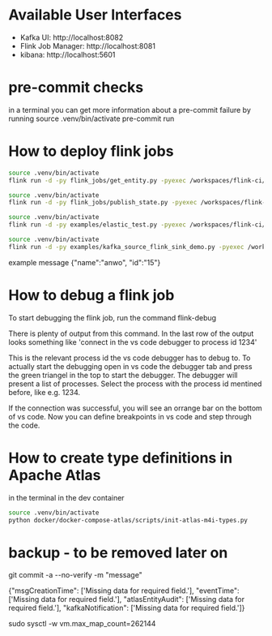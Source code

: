 # Available User Interfaces
- Kafka UI: http://localhost:8082
- Flink Job Manager: http://localhost:8081
- kibana: http://localhost:5601

# pre-commit checks
in a terminal you can get more information about a pre-commit failure by running
source .venv/bin/activate
pre-commit run

# How to deploy flink jobs
```bash
source .venv/bin/activate
flink run -d -py flink_jobs/get_entity.py -pyexec /workspaces/flink-ci/.venv/bin/python
```

```bash
source .venv/bin/activate
flink run -d -py flink_jobs/publish_state.py -pyexec /workspaces/flink-ci/.venv/bin/python
```

```bash
source .venv/bin/activate
flink run -d -py examples/elastic_test.py -pyexec /workspaces/flink-ci/.venv/bin/python
```

```bash
source .venv/bin/activate
flink run -d -py examples/kafka_source_flink_sink_demo.py -pyexec /workspaces/flink-ci/.venv/bin/python
```
example message {"name":"anwo", "id":"15"}

# How to debug a flink job
To start debugging the flink job, run the command
flink-debug

There is plenty of output from this command. In the last row of the output looks something like
'connect in the vs code debugger to process id 1234'

This is the relevant process id the vs code debugger has to debug to.
To actually start the debugging open in vs code the debugger tab and
press the green triangel in the top to start the debugger.
The debugger will present a list of processes. Select the process
with the process id mentined before, like e.g. 1234.

If the connection was successful, you will see an orrange bar on the bottom of vs code.
Now you can define breakpoints in vs code and step through the code.

# How to create type definitions in Apache Atlas

in the terminal in the dev container
```bash
source .venv/bin/activate
python docker/docker-compose-atlas/scripts/init-atlas-m4i-types.py
```



# backup - to be removed later on
git commit -a --no-verify -m "message"


{"msgCreationTime": ['Missing data for required field.'],
"eventTime": ['Missing data for required field.'],
"atlasEntityAudit": ['Missing data for required field.'],
"kafkaNotification": ['Missing data for required field.']}


sudo sysctl -w vm.max_map_count=262144
